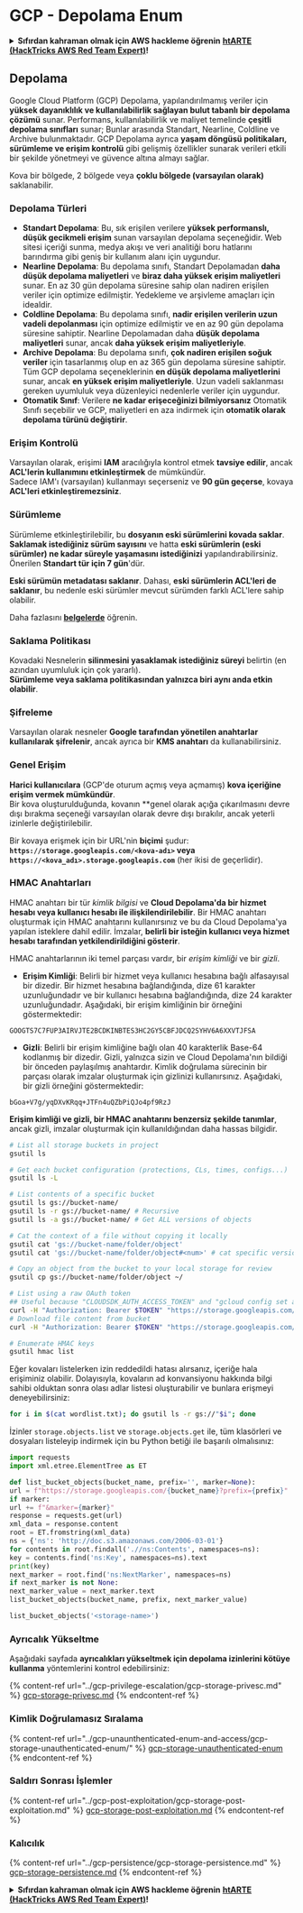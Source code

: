 # GCP - Depolama Enum

<details>

<summary><strong>Sıfırdan kahraman olmak için AWS hackleme öğrenin</strong> <a href="https://training.hacktricks.xyz/courses/arte"><strong>htARTE (HackTricks AWS Red Team Expert)</strong></a><strong>!</strong></summary>

HackTricks'ı desteklemenin diğer yolları:

* **Şirketinizi HackTricks'te reklamını görmek istiyorsanız** veya **HackTricks'i PDF olarak indirmek istiyorsanız** [**ABONELİK PLANLARI**]'na göz atın (https://github.com/sponsors/carlospolop)!
* [**Resmi PEASS & HackTricks ürünleri**]'ni edinin (https://peass.creator-spring.com)
* [**The PEASS Family**]'yi keşfedin (https://opensea.io/collection/the-peass-family), özel [**NFT'lerimiz**]'in bulunduğu koleksiyonumuz
* **Katılın** 💬 [**Discord grubuna**](https://discord.gg/hRep4RUj7f) veya [**telegram grubuna**](https://t.me/peass) veya **Twitter** 🐦 [**@carlospolopm**]'i takip edin (https://twitter.com/carlospolopm)**.**
* **Hacking püf noktalarınızı paylaşarak PR'lar göndererek** [**HackTricks**]'e (https://github.com/carlospolop/hacktricks) ve [**HackTricks Cloud**]'a (https://github.com/carlospolop/hacktricks-cloud) destek olun.

</details>

## Depolama

Google Cloud Platform (GCP) Depolama, yapılandırılmamış veriler için **yüksek dayanıklılık ve kullanılabilirlik sağlayan bulut tabanlı bir depolama çözümü** sunar. Performans, kullanılabilirlik ve maliyet temelinde **çeşitli depolama sınıfları** sunar; Bunlar arasında Standart, Nearline, Coldline ve Archive bulunmaktadır. GCP Depolama ayrıca **yaşam döngüsü politikaları, sürümleme ve erişim kontrolü** gibi gelişmiş özellikler sunarak verileri etkili bir şekilde yönetmeyi ve güvence altına almayı sağlar.

Kova bir bölgede, 2 bölgede veya **çoklu bölgede (varsayılan olarak)** saklanabilir.

### Depolama Türleri

* **Standart Depolama**: Bu, sık erişilen verilere **yüksek performanslı, düşük gecikmeli erişim** sunan varsayılan depolama seçeneğidir. Web sitesi içeriği sunma, medya akışı ve veri analitiği boru hatlarını barındırma gibi geniş bir kullanım alanı için uygundur.
* **Nearline Depolama**: Bu depolama sınıfı, Standart Depolamadan **daha düşük depolama maliyetleri** ve **biraz daha yüksek erişim maliyetleri** sunar. En az 30 gün depolama süresine sahip olan nadiren erişilen veriler için optimize edilmiştir. Yedekleme ve arşivleme amaçları için idealdir.
* **Coldline Depolama**: Bu depolama sınıfı, **nadir erişilen verilerin uzun vadeli depolanması** için optimize edilmiştir ve en az 90 gün depolama süresine sahiptir. Nearline Depolamadan daha **düşük depolama maliyetleri** sunar, ancak **daha yüksek erişim maliyetleriyle**.
* **Archive Depolama**: Bu depolama sınıfı, **çok nadiren erişilen soğuk veriler** için tasarlanmış olup en az 365 gün depolama süresine sahiptir. Tüm GCP depolama seçeneklerinin **en düşük depolama maliyetlerini** sunar, ancak **en yüksek erişim maliyetleriyle**. Uzun vadeli saklanması gereken uyumluluk veya düzenleyici nedenlerle veriler için uygundur.
* **Otomatik Sınıf**: Verilere **ne kadar erişeceğinizi bilmiyorsanız** Otomatik Sınıfı seçebilir ve GCP, maliyetleri en aza indirmek için **otomatik olarak depolama türünü değiştirir**.

### Erişim Kontrolü

Varsayılan olarak, erişimi **IAM** aracılığıyla kontrol etmek **tavsiye edilir**, ancak **ACL'lerin kullanımını etkinleştirmek** de mümkündür.\
Sadece IAM'ı (varsayılan) kullanmayı seçerseniz ve **90 gün geçerse**, kovaya **ACL'leri etkinleştiremezsiniz**.

### Sürümleme

Sürümleme etkinleştirilebilir, bu **dosyanın eski sürümlerini kovada saklar**. **Saklamak istediğiniz sürüm sayısını** ve hatta **eski sürümlerin (eski sürümler) ne kadar süreyle yaşamasını istediğinizi** yapılandırabilirsiniz. Önerilen **Standart tür için 7 gün**'dür.

**Eski sürümün metadatası saklanır**. Dahası, **eski sürümlerin ACL'leri de saklanır**, bu nedenle eski sürümler mevcut sürümden farklı ACL'lere sahip olabilir.

Daha fazlasını [**belgelerde**](https://cloud.google.com/storage/docs/object-versioning) öğrenin.

### Saklama Politikası

Kovadaki Nesnelerin **silinmesini yasaklamak istediğiniz süreyi** belirtin (en azından uyumluluk için çok yararlı).\
**Sürümleme veya saklama politikasından yalnızca biri aynı anda etkin olabilir**.

### Şifreleme

Varsayılan olarak nesneler **Google tarafından yönetilen anahtarlar kullanılarak şifrelenir**, ancak ayrıca bir **KMS anahtarı** da kullanabilirsiniz.

### Genel Erişim

**Harici kullanıcılara** (GCP'de oturum açmış veya açmamış) **kova içeriğine erişim vermek mümkündür**. \
Bir kova oluşturulduğunda, kovanın **genel olarak açığa çıkarılmasını devre dışı bırakma seçeneği varsayılan olarak devre dışı bırakılır, ancak yeterli izinlerle değiştirilebilir.

Bir kovaya erişmek için bir URL'nin **biçimi** şudur: **`https://storage.googleapis.com/<kova-adı>` veya `https://<kova_adı>.storage.googleapis.com`** (her ikisi de geçerlidir).

### HMAC Anahtarları

HMAC anahtarı bir tür _kimlik bilgisi_ ve **Cloud Depolama'da bir hizmet hesabı veya kullanıcı hesabı ile ilişkilendirilebilir**. Bir HMAC anahtarı oluşturmak için HMAC anahtarını kullanırsınız ve bu da Cloud Depolama'ya yapılan isteklere dahil edilir. İmzalar, **belirli bir isteğin kullanıcı veya hizmet hesabı tarafından yetkilendirildiğini gösterir**.

HMAC anahtarlarının iki temel parçası vardır, bir _erişim kimliği_ ve bir _gizli_.

*   **Erişim Kimliği**: Belirli bir hizmet veya kullanıcı hesabına bağlı alfasayısal bir dizedir. Bir hizmet hesabına bağlandığında, dize 61 karakter uzunluğundadır ve bir kullanıcı hesabına bağlandığında, dize 24 karakter uzunluğundadır. Aşağıdaki, bir erişim kimliğinin bir örneğini göstermektedir:

`GOOGTS7C7FUP3AIRVJTE2BCDKINBTES3HC2GY5CBFJDCQ2SYHV6A6XXVTJFSA`
*   **Gizli**: Belirli bir erişim kimliğine bağlı olan 40 karakterlik Base-64 kodlanmış bir dizedir. Gizli, yalnızca sizin ve Cloud Depolama'nın bildiği bir önceden paylaşılmış anahtardır. Kimlik doğrulama sürecinin bir parçası olarak imzalar oluşturmak için gizlinizi kullanırsınız. Aşağıdaki, bir gizli örneğini göstermektedir:

`bGoa+V7g/yqDXvKRqq+JTFn4uQZbPiQJo4pf9RzJ`

**Erişim kimliği ve gizli, bir HMAC anahtarını benzersiz şekilde tanımlar**, ancak gizli, imzalar oluşturmak için kullanıldığından daha hassas bilgidir.
```bash
# List all storage buckets in project
gsutil ls

# Get each bucket configuration (protections, CLs, times, configs...)
gsutil ls -L

# List contents of a specific bucket
gsutil ls gs://bucket-name/
gsutil ls -r gs://bucket-name/ # Recursive
gsutil ls -a gs://bucket-name/ # Get ALL versions of objects

# Cat the context of a file without copying it locally
gsutil cat 'gs://bucket-name/folder/object'
gsutil cat 'gs://bucket-name/folder/object#<num>' # cat specific version

# Copy an object from the bucket to your local storage for review
gsutil cp gs://bucket-name/folder/object ~/

# List using a raw OAuth token
## Useful because "CLOUDSDK_AUTH_ACCESS_TOKEN" and "gcloud config set auth/access_token_file" doesn't work with gsutil
curl -H "Authorization: Bearer $TOKEN" "https://storage.googleapis.com/storage/v1/b/<storage-name>/o"
# Download file content from bucket
curl -H "Authorization: Bearer $TOKEN" "https://storage.googleapis.com/storage/v1/b/supportstorage-58249/o/flag.txt?alt=media" --output -

# Enumerate HMAC keys
gsutil hmac list
```
Eğer kovaları listelerken izin reddedildi hatası alırsanız, içeriğe hala erişiminiz olabilir. Dolayısıyla, kovaların ad konvansiyonu hakkında bilgi sahibi olduktan sonra olası adlar listesi oluşturabilir ve bunlara erişmeyi deneyebilirsiniz:
```bash
for i in $(cat wordlist.txt); do gsutil ls -r gs://"$i"; done
```
İzinler `storage.objects.list` ve `storage.objects.get` ile, tüm klasörleri ve dosyaları listeleyip indirmek için bu Python betiği ile başarılı olmalısınız:
```python
import requests
import xml.etree.ElementTree as ET

def list_bucket_objects(bucket_name, prefix='', marker=None):
url = f"https://storage.googleapis.com/{bucket_name}?prefix={prefix}"
if marker:
url += f"&marker={marker}"
response = requests.get(url)
xml_data = response.content
root = ET.fromstring(xml_data)
ns = {'ns': 'http://doc.s3.amazonaws.com/2006-03-01'}
for contents in root.findall('.//ns:Contents', namespaces=ns):
key = contents.find('ns:Key', namespaces=ns).text
print(key)
next_marker = root.find('ns:NextMarker', namespaces=ns)
if next_marker is not None:
next_marker_value = next_marker.text
list_bucket_objects(bucket_name, prefix, next_marker_value)

list_bucket_objects('<storage-name>')
```
### Ayrıcalık Yükseltme

Aşağıdaki sayfada **ayrıcalıkları yükseltmek için depolama izinlerini kötüye kullanma** yöntemlerini kontrol edebilirsiniz:

{% content-ref url="../gcp-privilege-escalation/gcp-storage-privesc.md" %}
[gcp-storage-privesc.md](../gcp-privilege-escalation/gcp-storage-privesc.md)
{% endcontent-ref %}

### Kimlik Doğrulamasız Sıralama

{% content-ref url="../gcp-unaunthenticated-enum-and-access/gcp-storage-unauthenticated-enum/" %}
[gcp-storage-unauthenticated-enum](../gcp-unaunthenticated-enum-and-access/gcp-storage-unauthenticated-enum/)
{% endcontent-ref %}

### Saldırı Sonrası İşlemler

{% content-ref url="../gcp-post-exploitation/gcp-storage-post-exploitation.md" %}
[gcp-storage-post-exploitation.md](../gcp-post-exploitation/gcp-storage-post-exploitation.md)
{% endcontent-ref %}

### Kalıcılık

{% content-ref url="../gcp-persistence/gcp-storage-persistence.md" %}
[gcp-storage-persistence.md](../gcp-persistence/gcp-storage-persistence.md)
{% endcontent-ref %}

<details>

<summary><strong>Sıfırdan kahraman olmak için AWS hackleme öğrenin</strong> <a href="https://training.hacktricks.xyz/courses/arte"><strong>htARTE (HackTricks AWS Red Team Expert)</strong></a><strong>!</strong></summary>

HackTricks'i desteklemenin diğer yolları:

* **Şirketinizi HackTricks'te reklamını görmek istiyorsanız** veya **HackTricks'i PDF olarak indirmek istiyorsanız** [**ABONELİK PLANLARI**](https://github.com/sponsors/carlospolop)'na göz atın!
* [**Resmi PEASS & HackTricks ürünlerini**](https://peass.creator-spring.com) edinin
* [**The PEASS Family'yi**](https://opensea.io/collection/the-peass-family) keşfedin, özel [**NFT'lerimiz**](https://opensea.io/collection/the-peass-family) koleksiyonumuz
* **💬 [**Discord grubuna**](https://discord.gg/hRep4RUj7f) veya [**telegram grubuna**](https://t.me/peass) katılın veya beni **Twitter** 🐦 [**@carlospolopm**](https://twitter.com/carlospolopm)'da **takip edin**.
* **Hacking püf noktalarınızı paylaşarak PR'lar göndererek** [**HackTricks**](https://github.com/carlospolop/hacktricks) ve [**HackTricks Cloud**](https://github.com/carlospolop/hacktricks-cloud) github depolarına katkıda bulunun.

</details>
